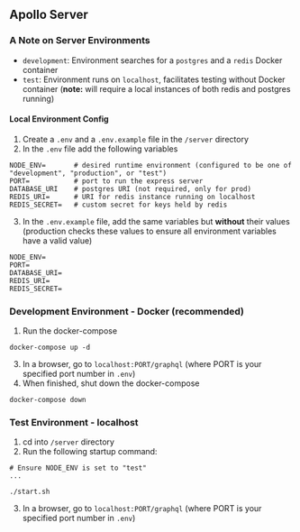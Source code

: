 ## Apollo Server

### A Note on Server Environments
- `development`: Environment searches for a `postgres` and a `redis` Docker container
- `test`: Environment runs on `localhost`, facilitates testing without Docker container (**note:** will require a local instances of both redis and postgres running)

#### Local Environment Config
1. Create a `.env` and a `.env.example` file in the `/server` directory
2. In the `.env` file add the following variables
```
NODE_ENV=       # desired runtime environment (configured to be one of "development", "production", or "test")
PORT=           # port to run the express server
DATABASE_URI    # postgres URI (not required, only for prod)
REDIS_URI=      # URI for redis instance running on localhost
REDIS_SECRET=   # custom secret for keys held by redis
```
3. In the `.env.example` file, add the same variables but **without** their values (production checks these values to ensure all environment variables have a valid value)
```
NODE_ENV= 
PORT=
DATABASE_URI=
REDIS_URI=
REDIS_SECRET=
```

### Development Environment - Docker (recommended)

1. Run the docker-compose
```
docker-compose up -d
```
3. In a browser, go to `localhost:PORT/graphql` (where PORT is your specified port number in `.env`)
4. When finished, shut down the docker-compose
```
docker-compose down
```

### Test Environment - localhost

1. cd into `/server` directory
2. Run the following startup command:
```
# Ensure NODE_ENV is set to "test"
...

./start.sh
```
3. In a browser, go to `localhost:PORT/graphql` (where PORT is your specified port number in `.env`)